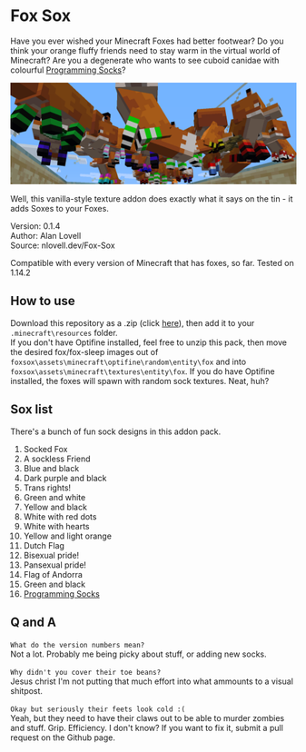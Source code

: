 # Fox Sox
Have you ever wished your Minecraft Foxes had better footwear? Do you think your orange fluffy friends need to stay warm in the virtual world of Minecraft? Are you a degenerate who wants to see cuboid canidae with colourful [Programming Socks](https://i.kym-cdn.com/photos/images/newsfeed/001/584/957/ea7.png)?

![A banner of foxes, all wearing soxes. If you can read this, it means the image didn't load. But trust me. It's cute.](banner.png "Lots of foxes, all wearing soxes. Cute.")

Well, this vanilla-style texture addon does exactly what it says on the tin - it adds Soxes to your Foxes.  
  
Version: 0.1.4  
Author: Alan Lovell  
Source: nlovell.dev/Fox-Sox 
  
Compatible with every version of Minecraft that has foxes, so far.
Tested on 1.14.2

## How to use

Download this repository as a .zip (click [here](https://github.com/nlovell/Fox-Sox/archive/master.zip)), then add it to your ``.minecraft\resources`` folder.  
If you don't have Optifine installed, feel free to unzip this pack, then move the desired fox/fox-sleep images out of ``foxsox\assets\minecraft\optifine\random\entity\fox`` and into ``foxsox\assets\minecraft\textures\entity\fox``.
If you do have Optifine installed, the foxes will spawn with random sock textures. Neat, huh?

## Sox list
There's a bunch of fun sock designs in this addon pack.
1) Socked Fox
2) A sockless Friend
3) Blue and black
4) Dark purple and black
5) Trans rights!
6) Green and white
7) Yellow and black
8) White with red dots
9) White with hearts
10) Yellow and light orange
11) Dutch Flag
12) Bisexual pride!
13) Pansexual pride!
14) Flag of Andorra
15) Green and black
16) [Programming Socks](https://i.kym-cdn.com/photos/images/newsfeed/001/584/957/ea7.png)

## Q and A

`What do the version numbers mean?`  
Not a lot. Probably me being picky about stuff, or adding new socks.

 `Why didn't you cover their toe beans?`  
 Jesus christ I'm not putting that much effort into what ammounts to a visual shitpost.
 
 `Okay but seriously their feets look cold :(`  
 Yeah, but they need to have their claws out to be able to murder zombies and stuff. Grip. Efficiency. I don't know?
 If you want to fix it, submit a pull request on the Github page.
